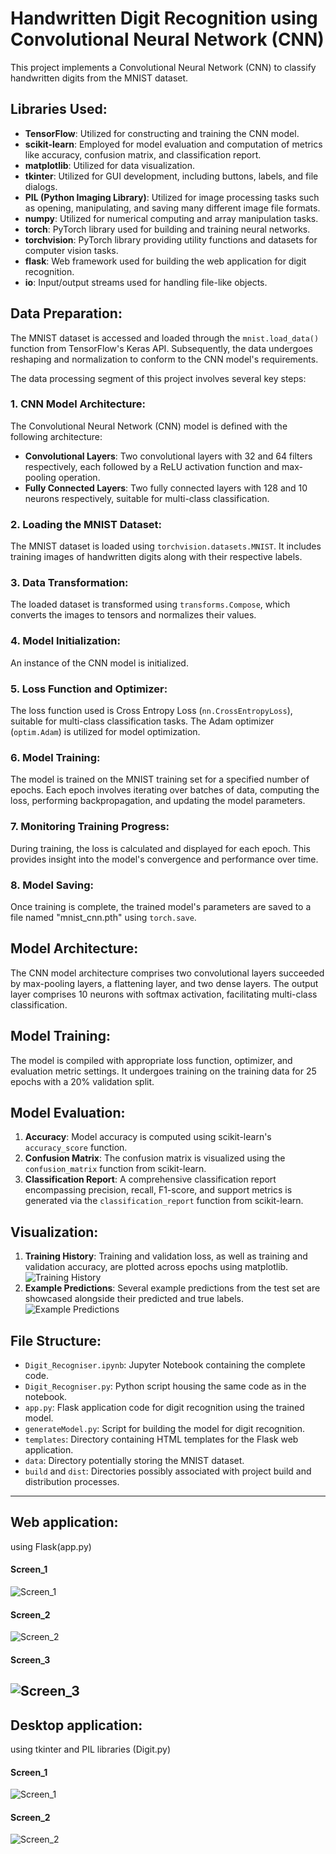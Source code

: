 # Handwritten Digit Recognition using Convolutional Neural Network (CNN)

This project implements a Convolutional Neural Network (CNN) to classify handwritten digits from the MNIST dataset.

## Libraries Used:

- **TensorFlow**: Utilized for constructing and training the CNN model.
- **scikit-learn**: Employed for model evaluation and computation of metrics like accuracy, confusion matrix, and classification report.
- **matplotlib**: Utilized for data visualization.
- **tkinter**: Utilized for GUI development, including buttons, labels, and file dialogs.
- **PIL (Python Imaging Library)**: Utilized for image processing tasks such as opening, manipulating, and saving many different image file formats.
- **numpy**: Utilized for numerical computing and array manipulation tasks.
- **torch**: PyTorch library used for building and training neural networks.
- **torchvision**: PyTorch library providing utility functions and datasets for computer vision tasks.
- **flask**: Web framework used for building the web application for digit recognition.
- **io**: Input/output streams used for handling file-like objects.

## Data Preparation:

The MNIST dataset is accessed and loaded through the `mnist.load_data()` function from TensorFlow's Keras API. Subsequently, the data undergoes reshaping and normalization to conform to the CNN model's requirements.

The data processing segment of this project involves several key steps:

### 1. CNN Model Architecture:

The Convolutional Neural Network (CNN) model is defined with the following architecture:

- **Convolutional Layers**: Two convolutional layers with 32 and 64 filters respectively, each followed by a ReLU activation function and max-pooling operation.
- **Fully Connected Layers**: Two fully connected layers with 128 and 10 neurons respectively, suitable for multi-class classification.

### 2. Loading the MNIST Dataset:

The MNIST dataset is loaded using `torchvision.datasets.MNIST`. It includes training images of handwritten digits along with their respective labels.

### 3. Data Transformation:

The loaded dataset is transformed using `transforms.Compose`, which converts the images to tensors and normalizes their values.

### 4. Model Initialization:

An instance of the CNN model is initialized.

### 5. Loss Function and Optimizer:

The loss function used is Cross Entropy Loss (`nn.CrossEntropyLoss`), suitable for multi-class classification tasks. The Adam optimizer (`optim.Adam`) is utilized for model optimization.

### 6. Model Training:

The model is trained on the MNIST training set for a specified number of epochs. Each epoch involves iterating over batches of data, computing the loss, performing backpropagation, and updating the model parameters.

### 7. Monitoring Training Progress:

During training, the loss is calculated and displayed for each epoch. This provides insight into the model's convergence and performance over time.

### 8. Model Saving:

Once training is complete, the trained model's parameters are saved to a file named "mnist_cnn.pth" using `torch.save`.



## Model Architecture:

The CNN model architecture comprises two convolutional layers succeeded by max-pooling layers, a flattening layer, and two dense layers. The output layer comprises 10 neurons with softmax activation, facilitating multi-class classification.

## Model Training:

The model is compiled with appropriate loss function, optimizer, and evaluation metric settings. It undergoes training on the training data for 25 epochs with a 20% validation split.

## Model Evaluation:

1. **Accuracy**: Model accuracy is computed using scikit-learn's `accuracy_score` function.
2. **Confusion Matrix**: The confusion matrix is visualized using the `confusion_matrix` function from scikit-learn.
3. **Classification Report**: A comprehensive classification report encompassing precision, recall, F1-score, and support metrics is generated via the `classification_report` function from scikit-learn.

## Visualization:

1. **Training History**: Training and validation loss, as well as training and validation accuracy, are plotted across epochs using matplotlib.
![Training History](./assets/Training_Loss%20and_Accuracy.png)
2. **Example Predictions**: Several example predictions from the test set are showcased alongside their predicted and true labels.
![Example Predictions](./assets/example_predictions.png)
## File Structure:

- `Digit_Recogniser.ipynb`: Jupyter Notebook containing the complete code.
- `Digit_Recogniser.py`: Python script housing the same code as in the notebook.
- `app.py`: Flask application code for digit recognition using the trained model.
- `generateModel.py`: Script for building the model for digit recognition.
- `templates`: Directory containing HTML templates for the Flask web application.
- `data`: Directory potentially storing the MNIST dataset.
- `build` and `dist`: Directories possibly associated with project build and distribution processes.

---
## Web application:
using Flask(app.py)
#### Screen_1
![Screen_1](./assets/w1.png)
#### Screen_2
![Screen_2](./assets/t1.png)
#### Screen_3
![Screen_3](./assets/tr1.png)
---
## Desktop application:
using tkinter and PIL libraries (Digit.py)
#### Screen_1
![Screen_1](./assets/w.png)
#### Screen_2
![Screen_2](./assets/wz.png)